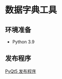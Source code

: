 # 数据字典工具

## 环境准备

* Python 3.9

## 发布程序

[PyQt5 发布程序](https://www.yuque.com/docs/share/79b3b86f-e258-4d36-a796-c98663384031?#%20%E3%80%8APyQt5%20%E5%8F%91%E5%B8%83%E7%A8%8B%E5%BA%8F%E3%80%8B)
